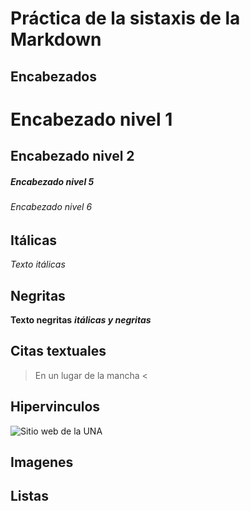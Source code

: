 # Práctica de la sistaxis de la Markdown
## Encabezados
# Encabezado nivel 1
## Encabezado nivel 2
##### Encabezado nivel 5
###### Encabezado nivel 6
## Itálicas
*Texto itálicas*  
## Negritas
**Texto negritas**
***itálicas y negritas***

## Citas textuales
>En un lugar de la mancha <

## Hipervinculos
![Sitio web de la UNA](https://www.una.ac.cr/)
## Imagenes
## Listas
